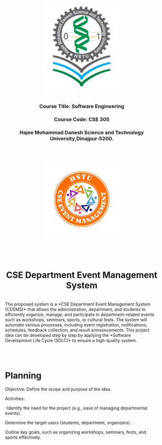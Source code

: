 <p align="center">
  <img src="HSTU_Logo.png" alt="HSTU Logo" width="250" height="300">
</p>

<h3 align="center">
  Course Title: Software Engineering
</h3>

<h3 align="center">
  Course Code: CSE 305
</h3>

<h3 align="center">
  Hajee Mohammad Danesh Science and Technology University,Dinajpur-5200.
</h3>
<br><br>


<p align="center">
  <img src="Event.png" alt="HSTU Logo" width="250" height="250">
</p>

<br><br><br>

<h1 align="center">CSE Department Event Management System</h1>

<br>
The proposed system is a *CSE Department Event Management System (CDEMS)* that allows the administration, department, and students to efficiently organize, manage, and participate in department-related events such as workshops, seminars, sports, or cultural fests. The system will automate various processes, including event registration, notifications, schedules, feedback collection, and result announcements. This project idea can be developed step by step by applying the *Software Development Life Cycle (SDLC)* to ensure a high-quality system.
<br><br><br>

<br>
<h1>Planning</h1>
<p>Objective: Define the scope and purpose of the idea.</p>
<p>Activities:</p>
<p>-Identify the need for the project (e.g., ease of managing departmental events).</p>
<p>Determine the target users (students, department, organizers).</p>
<p>Outline key goals, such as organizing workshops, seminars, fests, and sports effectively.</p>

